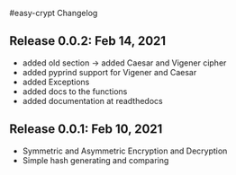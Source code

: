 #easy-crypt Changelog

## Release 0.0.2: Feb 14, 2021
- added old section -> added Caesar and Vigener cipher 
- added pyprind support for Vigener and Caesar
- added Exceptions
- added docs to the functions
- added documentation at readthedocs

## Release 0.0.1: Feb 10, 2021

- Symmetric and Asymmetric Encryption and Decryption
- Simple hash generating and comparing